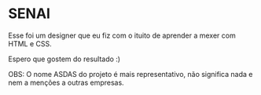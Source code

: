 # SENAI

Esse foi um designer que eu fiz com o ituito de aprender a mexer com HTML e CSS.

Espero que gostem do resultado :)


OBS: O nome ASDAS do projeto é mais representativo, não significa nada e nem a menções a outras empresas.
